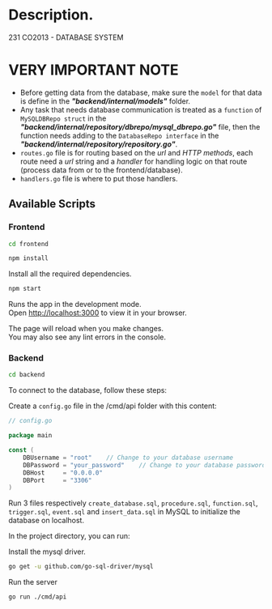 # Description.

231 CO2013 - DATABASE SYSTEM

# VERY IMPORTANT NOTE

- Before getting data from the database, make sure the `model` for that data is define in the **_"backend/internal/models"_** folder.
- Any task that needs database communication is treated as a `function` of `MySQLDBRepo struct` in the **_"backend/internal/repository/dbrepo/mysql_dbrepo.go"_** file, then the function needs adding to the `DatabaseRepo interface` in the **_"backend/internal/repository/repository.go"_**.
- `routes.go` file is for routing based on the _url_ and _HTTP methods_, each route need a _url_ string and a _handler_ for handling logic on that route (process data from or to the frontend/database).
- `handlers.go` file is where to put those handlers.

## Available Scripts

### Frontend

```bash
cd frontend
```

```bash
npm install
```

Install all the required dependencies.

```bash
npm start
```

Runs the app in the development mode.\
Open [http://localhost:3000](http://localhost:3000) to view it in your browser.

The page will reload when you make changes.\
You may also see any lint errors in the console.

### Backend

```bash
cd backend
```

To connect to the database, follow these steps:

Create a `config.go` file in the /cmd/api folder with this content:

```go
// config.go

package main

const (
    DBUsername = "root"    // Change to your database username
    DBPassword = "your_password"    // Change to your database password
    DBHost     = "0.0.0.0"
    DBPort     = "3306"
)
```

Run 3 files respectively `create_database.sql`, `procedure.sql`, `function.sql`, `trigger.sql`, `event.sql` and `insert_data.sql` in MySQL to initialize the database on localhost.

In the project directory, you can run:

Install the mysql driver.

```bash
go get -u github.com/go-sql-driver/mysql
```

Run the server

```bash
go run ./cmd/api
```
